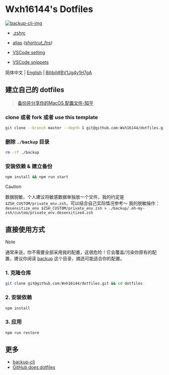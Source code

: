 # Wxh16144's Dotfiles

[![backup-cli-img]][backup-cli-ul]

<!-- URL -->
[backup-cli-img]: https://img.shields.io/badge/using-backup--cli-blue?style=flat-square
[backup-cli-ul]: https://github.com/Wxh16144/backup-cli

- [.zshrc](./backup/.zshrc)
- [alias](./backup/.oh-my-zsh/custom/custom_alias.zsh) _([shortcut_fns](./backup/.oh-my-zsh/custom/shortcut_fns.zsh))_

- [VSCode setting](./backup/Library/Application%20Support/Code/User/settings.json)
- [VSCode snippets](./backup/Library/Application%20Support/Code/User/snippets)

简体中文 | [English](./readme.en.md) | [Bilibili#BV1Jg4y1H7gA](https://bilibili.com/video/BV1Jg4y1H7gA)

## 建立自己的 dotfiles

> [备份并分享你的MacOS 配置文件-知乎](https://zhuanlan.zhihu.com/p/650104902)

### clone 或者 fork 或者 use this template

```bash
git clone --branch master --depth 1 git@github.com:Wxh16144/dotfiles.git
```

### 删除 `./backup` 目录

```bash
rm -rf ./backup
```

### 安装依赖 & 建立备份

```bash
npm install && npm run start
```

<!-- https://github.com/orgs/community/discussions/16925 -->

> [!CAUTION]
> 数据脱敏，个人建议将敏感数据单独放一个文件，我的约定是 `$ZSH_CUSTOM/private_env.zsh`，可以结合自己实际情况参考～
> 我的脱敏操作：`desensitize_env $ZSH_CUSTOM/private_env.zsh > ./backup/.oh-my-zsh/custom/private_env.desensitized.zsh`

## 直接使用方式

> [!NOTE]
> 通常来说，你不需要全部采用我的配置，这很危险！它会覆盖/污染你原有的配置，建议你阅读 [backup](./backup/) 这个目录，摘选可能适合你的配置。

### 1. 克隆仓库

```bash
git clone git@github.com:Wxh16144/dotfiles.git && cd dotfiles
```

### 2. 安装依赖

```bash
npm install
```

### 3. 应用

```bash
npm run restore
```

## 更多

- [backup-cli][backup-cli-ul]
- [GitHub does dotfiles](https://dotfiles.github.io/)
